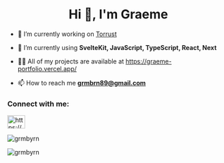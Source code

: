 <h1 align="center">Hi 👋, I'm Graeme</h1>

- 🔭 I’m currently working on [Torrust](https://torrust.com/)

- 🌱 I’m currently using **SvelteKit, JavaScript, TypeScript, React, Next**

- 👨‍💻 All of my projects are available at https://graeme-portfolio.vercel.app/

- 📫 How to reach me **grmbrn89@gmail.com**

<h3 align="left">Connect with me:</h3>
<p align="left">
<a href="https://linkedin.com/in/https://www.linkedin.com/in/graeme-byrne/" target="blank"><img align="center" src="https://raw.githubusercontent.com/rahuldkjain/github-profile-readme-generator/master/src/images/icons/Social/linked-in-alt.svg" alt="https://www.linkedin.com/in/graeme-byrne/" height="30" width="40" /></a>
</p>

<p><img align="center" src="https://github-readme-stats.vercel.app/api/top-langs?username=grmbyrn&show_icons=true&locale=en&layout=compact" alt="grmbyrn" /></p>

<p><img align="center" src="https://github-readme-streak-stats.herokuapp.com/?user=grmbyrn&" alt="grmbyrn" /></p>
